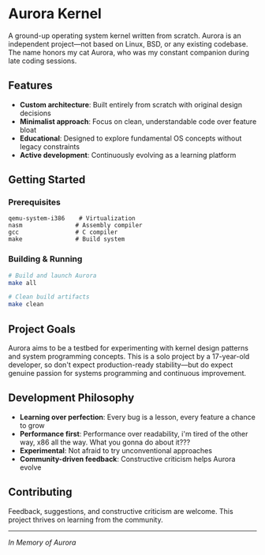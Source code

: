 # Aurora Kernel

A ground-up operating system kernel written from scratch. Aurora is an independent project—not based on Linux, BSD, or any existing codebase. The name honors my cat Aurora, who was my constant companion during late coding sessions.

## Features

- **Custom architecture**: Built entirely from scratch with original design decisions
- **Minimalist approach**: Focus on clean, understandable code over feature bloat  
- **Educational**: Designed to explore fundamental OS concepts without legacy constraints
- **Active development**: Continuously evolving as a learning platform

## Getting Started

### Prerequisites
```
qemu-system-i386    # Virtualization
nasm               # Assembly compiler
gcc                # C compiler  
make               # Build system
```

### Building & Running
```bash
# Build and launch Aurora
make all

# Clean build artifacts
make clean
```

## Project Goals

Aurora aims to be a testbed for experimenting with kernel design patterns and system programming concepts. This is a solo project by a 17-year-old developer, so don't expect production-ready stability—but do expect genuine passion for systems programming and continuous improvement.

## Development Philosophy

- **Learning over perfection**: Every bug is a lesson, every feature a chance to grow
- **Performance first**: Performance over readability, i'm tired of the other way, x86 all the way. What you gonna do about it???
- **Experimental**: Not afraid to try unconventional approaches
- **Community-driven feedback**: Constructive criticism helps Aurora evolve

## Contributing

Feedback, suggestions, and constructive criticism are welcome. This project thrives on learning from the community.

---

*In Memory of Aurora*
